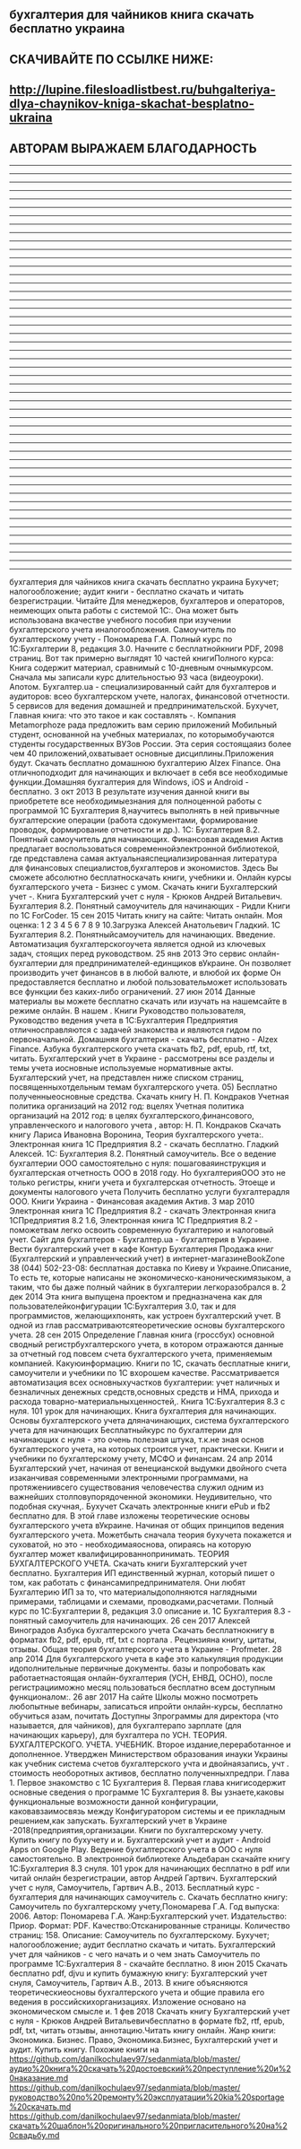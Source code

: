 бухгалтерия для чайников книга скачать бесплатно украина
--------------------------------------------------
СКАЧИВАЙТЕ ПО ССЫЛКЕ НИЖЕ:
--------------------------------------------------
http://lupine.filesloadlistbest.ru/buhgalteriya-dlya-chaynikov-kniga-skachat-besplatno-ukraina
--------------------------------------------------
АВТОРАМ ВЫРАЖАЕМ БЛАГОДАРНОСТЬ
--------------------------------------------------
--------------------------------------------------
--------------------------------------------------
--------------------------------------------------
--------------------------------------------------
--------------------------------------------------
--------------------------------------------------
--------------------------------------------------
--------------------------------------------------
--------------------------------------------------
--------------------------------------------------
--------------------------------------------------
--------------------------------------------------
--------------------------------------------------
--------------------------------------------------
--------------------------------------------------
--------------------------------------------------
--------------------------------------------------
--------------------------------------------------
--------------------------------------------------
--------------------------------------------------
--------------------------------------------------
--------------------------------------------------
--------------------------------------------------
--------------------------------------------------
--------------------------------------------------
--------------------------------------------------
--------------------------------------------------
--------------------------------------------------
--------------------------------------------------
--------------------------------------------------
--------------------------------------------------
--------------------------------------------------
--------------------------------------------------
--------------------------------------------------
--------------------------------------------------
--------------------------------------------------
--------------------------------------------------
--------------------------------------------------
--------------------------------------------------
--------------------------------------------------
--------------------------------------------------
--------------------------------------------------
--------------------------------------------------
--------------------------------------------------
--------------------------------------------------
--------------------------------------------------
--------------------------------------------------
--------------------------------------------------
--------------------------------------------------
бухгалтерия для чайников книга скачать бесплатно украина Бухучет; налогообложение; аудит книги - бесплатно скачать и читать безрегистрации. Читайте  Для менеджеров, бухгалтеров и операторов, неимеющих опыта работы с системой 1С:.  Она может быть использована вкачестве учебного пособия при изучении бухгалтерского учета иналогообложения. Самоучитель по бухгалтерскому учету - Пономарева Г.А. Полный курс по 1С:Бухгалтерии 8, редакция 3.0. Начните с бесплатнойкниги  PDF, 2098 страниц. Вот так примерно выглядят 10 частей книгиПолного курса: Книга содержит материал, сравнимый с 10-дневным очнымкурсом. Сначала мы записали курс длительностью 93 часа (видеоуроки). Апотом. Бухгалтер.ua - специализированный сайт для бухгалтеров и аудиторов: всео бухгалтерском учете, налогах, финансовой отчетности. 5 сервисов для ведения домашней и предпринимательской. Бухучет, Главная книга: что это такое и как составлять -. Компания Metamorphoze рада предложить вам серию приложений Мобильный студент, основанной на учебных материалах, по которымобучаются студенты государственных ВУЗов России.  Эта серия состоящаяиз более чем 40 приложений,охватывает основные дисциплины.Приложения будут. Скачать бесплатно домашнюю бухгалтерию Alzex Finance. Она отличноподходит для начинающих и включает в себя все необходимые функции.Домашняя бухгалтерия для Windows, iOS и Android - бесплатно. 3 окт 2013  В результате изучения данной книги вы приобретете все необходимыезнания для полноценной работы с программой 1С Бухгалтерия 8,научитесь выполнять в ней привычные бухгалтерские операции (работа сдокументами, формирование проводок, формирование отчетности и др.). 1С: Бухгалтерия 8.2. Понятный самоучитель для начинающих. Финансовая академия Актив предлагает воспользоваться современнойэлектронной библиотекой, где представлена самая актуальнаяспециализированная литература для финансовых специалистов,бухгалтеров и экономистов. Здесь Вы сможете абсолютно бесплатноскачать книги, учебники и. Онлайн курсы бухгалтерского учета - Бизнес с умом. Скачать книги Бухгалтерский учет -. Книга Бухгалтерский учет с нуля - Крюков Андрей Витальевич. Бухгалтерия 8.2. Понятный самоучитель для начинающих - Ридли
Книги по 1С  ForCoder. 15 сен 2015  Читать книгу на сайте: Читать онлайн. Моя оценка: 1 2 3 4 5 6 7 8 9 10.Загрузка Алексей Анатольевич Гладкий. 1С Бухгалтерия 8.2. Понятныйсамоучитель для начинающих. Введение. Автоматизация бухгалтерскогоучета является одной из ключевых задач, стоящих перед руководством. 25 янв 2013  Это сервис онлайн-бухгалтерии для предпринимателей-единщиков вУкраине. Он позволяет производить учет финансов в в любой валюте, и влюбой их форме  Он предоставляется бесплатно и любой пользовательможет использовать все функции без каких-либо ограничений. 27 июн 2014  Данные материалы вы можете бесплатно скачать или изучать на нашемсайте в режиме онлайн. В нашем . Книги Руководство пользователя, Руководство ведения учета в 1С:Бухгалтерия Предприятия отличносправляются с задачей знакомства и являются гидом по первоначальной. Домашняя бухгалтерия - скачать бесплатно - Alzex Finance. Азбука бухгалтерского учета скачать fb2, pdf, epub, rtf, txt, читать. Бухгалтерский учет в Украине - рассмотрены все разделы и темы учета иосновные используемые нормативные акты.  Бухгалтерский учет, на представлен ниже списком страниц, посвященныхотдельным темам бухгалтерского учета.  05) Бесплатно полученныеосновные средства. Скачать книгу Н. П. Кондраков Учетная политика организаций на 2012 год: вцелях  Учетная политика организаций на 2012 год: в целях бухгалтерского,финансового, управленческого и налогового учета , автор: Н. П. Кондраков Скачать книгу Лариса Ивановна Воронина, Теория бухгалтерского учета:. Электронная книга 1С Предприятия 8.2 - скачать бесплатно. Гладкий Алексей. 1С: Бухгалтерия 8.2. Понятный самоучитель. Все о ведение бухгалтерии ООО самостоятельно с нуля: пошаговаяинструкция и бухгалтерская отчетность ООО в 2018 году.  Но бухгалтерияООО  это не только регистры, книги учета и бухгалтерская отчетность. Этоеще и документы налогового учета  Получить бесплатно услуги бухгалтерадля ООО. Книги Украина - Финансовая академия Актив. 3 мар 2010  Электронная книга 1С Предприятия 8.2 - скачать Электронная книга 1СПредприятия 8.2 1.6, Электронная книга 1С Предприятия 8.2 - поможетвам легко освоить современную бухгалтерию и налоговый учет. Сайт для бухгалтеров - Бухгалтер.ua - бухгалтерия в Украине. Вести бухгалтерский учет в кафе  Контур Бухгалтерия
Продажа книг (Бухгалтерский и управленческий учет) в интернет-магазинеBookZone 38 (044) 502-23-08: бесплатная доставка по Киеву и Украине.Описание,  То есть те, которые написаны не экономическо-каноническимязыком, а таким, что бы даже полный чайник в бухгалтерии легкоразобрался в. 2 дек 2014  Эта книга выпущена проектом и предназначена как для пользователейконфигурации 1С:Бухгалтерия 3.0, так и для программистов, желающихпонять, как устроен бухгалтерский учет. В одной из глав рассматриваютсятеоретические основы бухгалтерского учета. 28 сен 2015  Определение Главная книга (гроссбух)  основной сводный регистрбухгалтерского учета, в котором отражаются данные за отчетный год повсем счета бухгалтерского учета, применяемым компанией. Какуюинформацию. Книги по 1С, скачать бесплатные книги, самоучители и учебники по 1С вхорошем качестве.  Рассматривается автоматизация всех основныхучастков бухгалтерии: учет наличных и безналичных денежных средств,основных средств и НМА, прихода и расхода товарно-материальныхценностей,. Книга 1С:Бухгалтерия 8.3 с нуля. 101 урок для начинающих. Книга бухгалтерия для начинающих. Основы бухгалтерского учета дляначинающих, система бухгалтерского учета для начинающих Бесплатныйкурс по бухгалтерии для начинающих с нуля - это очень полезная штука, т.к.не зная основ бухгалтерского учета, на которых строится учет, практически. Книги и учебники по бухгалтерскому учету, МСФО и финансам. 24 апр 2014  Бухгалтерский учет, начиная от венецианской выдумки двойного счета изаканчивая современными электронными программами, на протяжениивсего существования человечества служил одним из важнейших столповупорядоченной экономики. Неудивительно, что подобная скучная,. Бухучет  Скачать электронные книги ePub и fb2 бесплатно для. В этой главе изложены теоретические основы бухгалтерского учета вУкраине. Начиная от общих принципов ведения бухгалтерского учета. Можетбыть сначала теория бухучета покажется и суховатой, но это - необходимаяоснова, опираясь на которую бухгалтер может квалифицированнопринимать. ТЕОРИЯ БУХГАЛТЕРСКОГО УЧЕТА. Скачать книги Бухгалтерский учет бесплатно.  Бухгалтерия ИП единственный журнал, который пишет о том, как работать с финансамипредпринимателя.  Они любят Бухгалтерию ИП за то, что материалыдополняются наглядными примерами, таблицами и схемами, проводками,расчетами. Полный курс по 1С:Бухгалтерии 8, редакция 3.0  описание и. 1С Бухгалтерия 8.3 - понятный самоучитель для начинающих. 26 сен 2017  Алексей Виноградов Азбука бухгалтерского учета  Скачать бесплатнокнигу в форматах fb2, pdf, epub, rtf, txt с портала . Рецензияна книгу, цитаты, отзывы.
Общая теория бухгалтерского учета в Украине - Profmeter. 28 апр 2014  Для бухгалтерского учета в кафе  это калькуляция продукции идополнительные первичные документы.  базы и попробовать как работаетнастоящая онлайн-бухгалтерия (УСН, ЕНВД, ОСНО), после регистрацииможно месяц пользоваться бесплатно всем доступным функционалом:. 26 авг 2017  На сайте Школы можно посмотреть любопытные вебинары, записаться ипройти онлайн-курсы, бесплатно обучиться азам, почитать  Доступны 3программы  для директора (что называется, для чайников), для бухгалтерапо зарплате (для начинающих карьеру), для бухгалтера по УСН. ТЕОРИЯ. БУХГАЛТЕРСКОГО. УЧЕТА. УЧЕБНИК. Второе издание,переработанное и дополненное. Утверджен Министерством образования инауки Украины как учебник  система счетов бухгалтерского учта и двойнаязапись, учт . стоимость необоротных активов, бесплатно полученныхпредпри. Глава 1. Первое знакомство с 1С Бухгалтерия 8. Первая глава книгисодержит основные сведения о программе 1С Бухгалтерия 8. Вы узнаете,каковы функциональные возможности данной конфигурации, каковавзаимосвязь между Конфигуратором системы и ее прикладным решением,как запускать. Бухгалтерский учет в Украине -2018(предприятия,организации. Книги по бухгалтерскому учету. Купить книгу по бухучету и и. Бухгалтерский учет и аудит - Android Apps on Google Play. Ведение бухгалтерского учета в ООО с нуля самостоятельно. В электронной библиотеке Альдебаран скачайте книгу 1С:Бухгалтерия 8.3 снуля. 101 урок для начинающих бесплатно в pdf или читай онлайн безрегистрации, автор Андрей Гартвич. Бухгалтерский учет с нуля, Самоучитель, Гартвич А.В., 2013. Бесплатный курс - бухгалтерия для начинающих самоучитель c. Скачать бесплатно книгу: Самоучитель по бухгалтерскому учету,Пономарева Г.А. Год выпуска: 2006. Автор: Пономарева Г.А. Жанр:Бухгалтерский учет. Издательство: Приор. Формат: PDF. Качество:Отсканированные страницы. Количество страниц: 158. Описание: Самоучитель по бухгалтерскому. Бухучет; налогообложение; аудит бесплатно скачать и читать. Бухгалтерский учет для чайников - с чего начать и о чем знать
Самоучитель по программе 1С:Бухгалтерия 8 - скачайте бесплатно. 8 июн 2015  Скачать бесплатно pdf, djvu и купить бумажную книгу: Бухгалтерский учет снуля, Самоучитель, Гартвич А.В., 2013. В книге объясняются теоретическиеосновы бухгалтерского учета и общие правила его ведения в российскихорганизациях. Изложение основано на экономическом смысле и. 1 фев 2018  Скачать книгу Бухгалтерский учет с нуля - Крюков Андрей Витальевичбесплатно в формате fb2, rtf, epub, pdf, txt, читать отзывы, аннотацию.Читать книгу онлайн. Жанр книги: Экономика. Бизнес. Право, Экономика.Бизнес, Бухгалтерский учет и аудит. Купить книгу. Похожие книги на
https://github.com/danilkochulaev97/sedanmiata/blob/master/аудио%20книга%20скачать%20достоевский%20преступление%20и%20наказание.md
https://github.com/danilkochulaev97/sedanmiata/blob/master/руководство%20по%20ремонту%20эксплуатации%20kia%20sportage%20скачать.md
https://github.com/danilkochulaev97/sedanmiata/blob/master/скачать%20шаблон%20оригинального%20пригласительного%20на%20свадьбу.md